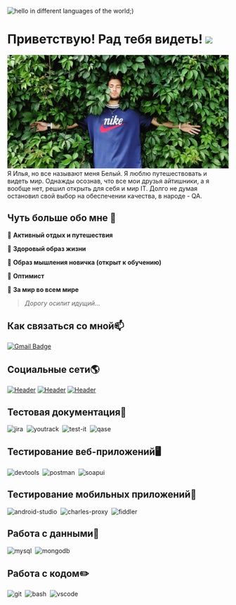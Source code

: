 <p align="left"><img width=15%" src="https://github.com/alansmathew/alansmathew/raw/master/lang.gif" alt="hello in different languages of the world;)" /></p>

# Приветствую! Рад тебя видеть! <img src="https://media.giphy.com/media/hvRJCLFzcasrR4ia7z/giphy.gif" width="30px">

<img src="https://raw.githubusercontent.com/belovchik/images/0f4056f503ee05f56a991e010e873a933776a735/An71ZBKuwOU.jpg" alt="This should be my Green Peace style photo, you will appreciate!"> 
Я Илья, но все называют меня Белый. Я люблю путешествовать и видеть мир. Однажды осознав, что все мои друзья айтишники, а я вообще нет, решил открыть для себя и мир IT. Долго не думая остановил свой выбор на обеспечении качества, в народе - QA. 

## Чуть больше обо мне &#129489;

&#127748; <b>Активный отдых и путешествия</b>

&#128170; <b>Здоровый образ жизни</b>

&#128583; <b>Образ мышления новичка (открыт к обучению)</b>

&#128175; <b>Оптимист</b>

&#128591; <b>За мир во всем мире</b>


>*Дорогу осилит идущий...*


## Как связаться со мной📫
[![Gmail Badge](https://img.shields.io/badge/-Gmail-red?style=flat&logo=Gmail&logoColor=white)](mailto:lookatbelove@gmail.com)
## Социальные сети🌎
[![Header](https://img.shields.io/badge/Instagram-090901?style=for-the-badge&logo=instagram&logoColor=9939a3)](https://www.instagram.com/ill.belove/)
[![Header](https://img.shields.io/badge/Telegram-090909?style=for-the-badge&logo=telegram&logoColor=31a5db)](https://t.me/illbelove)
[![Header](https://img.shields.io/badge/Vk-090909?style=for-the-badge&logo=vk&logoColor=31a5db)](https://vk.com/mrlooonely)
## Тестовая документация📁
<div>
  <img src="https://cdn.jsdelivr.net/gh/devicons/devicon/icons/jira/jira-original.svg" title="jira" alt="jira" width="40" height="40"/>&nbsp
  <img src="https://upload.wikimedia.org/wikipedia/commons/thumb/8/8d/YouTrack_Icon.svg/1024px-YouTrack_Icon.svg.png?20200803082248" title="youtrack" alt="youtrack" width="40" height="40"/>&nbsp
  <img src="https://docs.testit.software/images/testit_logo_icon.png" title="test-it" alt="test-it" width="40" height="40"/>&nbsp
  <img src="https://luna1.co/eb0187.png" title="qase" alt="qase" width="40" height="40"/>&nbsp
</div> 

## Тестирование веб-приложений🖥️
<div>
  <img src="https://d33wubrfki0l68.cloudfront.net/38b5c953a4667366685d55db55d057c86db1fc54/a0fdc/static/acae6b24d940347661ca901ea07f47c1/chrome-dev-logo-icon.png" title="devtools" alt="devtools" width="40" height="40"/>&nbsp
  <img src="https://img.uxwing.com/wp-content/themes/uxwing/download/brands-social-media/postman-icon.svg" title="postman" alt="postman" width="40" height="40"/>&nbsp
  <img src="https://static0.smartbear.co/smartbearbrand/media/images/home/soapui-icon.svg" title="soapui" alt="soapui" width="40" height="40"/>&nbsp
</div>

## Тестирование мобильных приложений📱
<div>
  <img src="https://cdn.jsdelivr.net/gh/devicons/devicon/icons/androidstudio/androidstudio-original.svg" title="android-studio" alt="android-studio" width="40" height="40"/>&nbsp
  <img src="https://cdn.icon-icons.com/icons2/3053/PNG/512/charles_proxy_macos_bigsur_icon_190302.png" title="charles-proxy" alt="charles-proxy" width="40" height="40"/>&nbsp
  <img src="https://www.megaleechers.com/storage/Fiddler-Everywhere-Icon.png" title="fiddler" alt="fiddler" width="40" height="40"/>&nbsp
</div>

## Работа с данными💾

<div>
  <img src="https://cdn.jsdelivr.net/gh/devicons/devicon/icons/mysql/mysql-original.svg" title="mysql" alt="mysql" width="40" height="40"/>&nbsp
  <img src="https://cdn.jsdelivr.net/gh/devicons/devicon/icons/mongodb/mongodb-original.svg" title="mongodb" alt="mongodb" width="40" height="40"/>&nbsp
</div>

## Работа с кодом✏️

<div>
  <img src="https://cdn.jsdelivr.net/gh/devicons/devicon/icons/git/git-original.svg" title="git" alt="git" width="40" height="40"/>&nbsp
  <img src="https://upload.wikimedia.org/wikipedia/commons/thumb/4/4b/Bash_Logo_Colored.svg/1024px-Bash_Logo_Colored.svg.png?20180723054350" title="bash" alt="bash" width="40" height="40"/>&nbsp
  <img src="https://cdn.jsdelivr.net/gh/devicons/devicon/icons/vscode/vscode-original.svg" title="vscode" alt="vscode" width="40" height="40"/>&nbsp
  
</div>